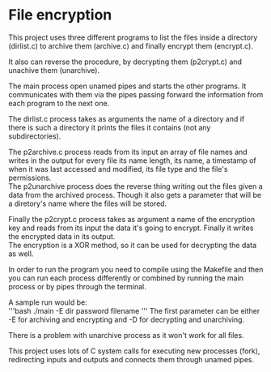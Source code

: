 # File encryption

This project uses three different programs to list the files inside a 
directory (dirlist.c) to archive them (archive.c) and finally 
encrypt them (encrypt.c).  <br />

It also can reverse the procedure, by decrypting them (p2crypt.c) and
unachive them (unarchive). <br />

The main process open unamed pipes and starts the other programs.
It communicates with them via the pipes passing forward the information
from each program to the next one. <br />

The dirlist.c process takes as arguments the name of a directory and 
if there is such a directory it prints the files it contains
(not any subdirectories). <br />

The p2archive.c process reads from its input an array of file names and 
writes in the output for every file its name length, its name, a 
timestamp of when it was last accessed and modified, its file type and 
the file's permissions.  <br />
The p2unarchive process does the reverse thing writing out the files given
a data from the archived process. Though it also gets a parameter that will 
be a diretory's name where the files will be stored.  <br />

Finally the p2crypt.c process takes as argument a name of the encryption 
key and reads from its input the data it's going to encrypt. Finally it 
writes the encrypted data in its output. <br />
The encryption is a XOR method, so it can be used for decrypting the data
as well. <br />

In order to run the program you need to compile using the Makefile and then
you can run each process differently or combined by running the main process 
or by pipes through the terminal. <br />

A sample run would be: <br />
'''bash
./main -E dir password filename
'''
The first parameter can be either -E for archiving and encrypting and -D for 
decrypting and unarchiving. <br />

There is a problem with unarchive process as it won't work for all files. <br />

This project uses lots of C system calls for executing new processes 
(fork), redirecting inputs and outputs and connects them through 
unamed pipes.